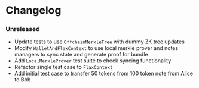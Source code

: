 # Changelog

### Unreleased

- Update tests to use `OffchainMerkleTree` with dummy ZK tree updates
- Modify `WalletAndFlaxContext` to use local merkle prover and notes managers to sync state and generate proof for bundle
- Add `LocalMerkleProver` test suite to check syncing functionality
- Refactor single test case to `FlaxContext`
- Add initial test case to transfer 50 tokens from 100 token note from Alice to Bob